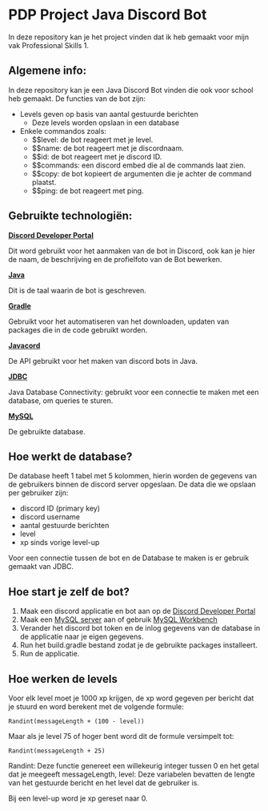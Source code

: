 # PDP Project Java Discord Bot

In deze repository kan je het project vinden dat ik heb gemaakt voor mijn vak Professional Skills 1.

## Algemene info:

In deze repository kan je een Java Discord Bot vinden die ook voor school heb gemaakt. De functies van de bot zijn:

- Levels geven op basis van aantal gestuurde berichten
  - Deze levels worden opslaan in een database 
- Enkele commandos zoals:
  - $$level: de bot reageert met je level.
  - $$name: de bot reageert met je discordnaam.
  - $$id: de bot reageert met je discord ID.
  - $$commands: een discord embed die al de commands laat zien.
  - $$copy: de bot kopieert de argumenten die je achter de command plaatst.
  - $$ping: de bot reageert met ping.

## Gebruikte technologiën:

**[Discord Developer Portal](https://discord.com/developers/)**

Dit word gebruikt voor het aanmaken van de bot in Discord, ook kan je hier de naam, de beschrijving en de profielfoto van de Bot bewerken.

**[Java](https://www.java.com/)**

Dit is de taal waarin de bot is geschreven.

**[Gradle](https://gradle.org)**

Gebruikt voor het automatiseren van het downloaden, updaten van packages die in de code gebruikt worden.

**[Javacord](https://javacord.org/)**

De API gebruikt voor het maken van discord bots in Java.

**[JDBC](https://docs.oracle.com/javase/8/docs/technotes/guides/jdbc/)**

Java Database Connectivity: gebruikt voor een connectie te maken met een database, om queries te sturen.

**[MySQL](https://www.mysql.com/)**

De gebruikte database.


## Hoe werkt de database?

De database heeft 1 tabel met 5 kolommen, hierin worden de gegevens van de gebruikers binnen de discord server opgeslaan. De data die we opslaan per gebruiker zijn:

- discord ID (primary key)
- discord username
- aantal gestuurde berichten
- level
- xp sinds vorige level-up

Voor een connectie tussen de bot en de Database te maken is er gebruik gemaakt van JDBC.
## Hoe start je zelf de bot?

1. Maak een discord applicatie en bot aan op de [Discord Developer Portal](https://discord.com/developers/)
2. Maak een [MySQL server](https://dev.mysql.com/downloads/mysql/) aan of gebruik [MySQL Workbench](https://dev.mysql.com/downloads/workbench/)
3. Verander het discord bot token en de inlog gegevens van de database in de applicatie naar je eigen gegevens.
4. Run het build.gradle bestand zodat je de gebruikte packages installeert.
5. Run de applicatie.

## Hoe werken de levels

Voor elk level moet je 1000 xp krijgen, de xp word gegeven per bericht dat je stuurd en word berekent met de volgende formule:

    Randint(messageLength + (100 - level))

Maar als je level 75 of hoger bent word dit de formule versimpelt tot:

    Randint(messageLength + 25)

Randint: 
Deze functie genereet een willekeurig integer tussen 0 en het getal dat je meegeeft
messageLength, level:
Deze variabelen bevatten de lengte van het gestuurde bericht en het level dat de gebruiker is.

Bij een level-up word je xp gereset naar 0.